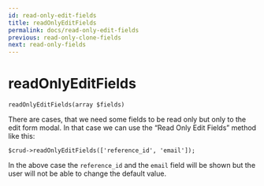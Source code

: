 ```yaml
---
id: read-only-edit-fields
title: readOnlyEditFields
permalink: docs/read-only-edit-fields
previous: read-only-clone-fields
next: read-only-fields
---
```


# readOnlyEditFields


<pre><code class="language-php">readOnlyEditFields(array $fields)</code></pre>
There are cases, that we need some fields to be read only but only to the edit form modal. In that case we can use the “Read Only Edit Fields” method like this:

<pre><code class="language-php">$crud->readOnlyEditFields(['reference_id', 'email']);</code></pre>

In the above case the <code>reference_id</code> and the <code>email</code> field will be shown but the user will not be able to change the default value.